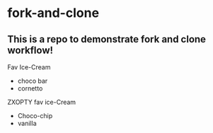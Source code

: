 # fork-and-clone

## This is a repo to demonstrate fork and clone workflow!
Fav Ice-Cream
- choco bar
- cornetto

ZXOPTY fav ice-Cream
- Choco-chip
- vanilla
